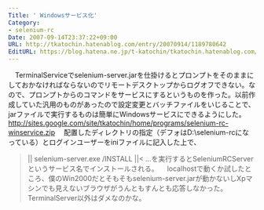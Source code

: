 ```yaml
---
Title: ' Windowsサービス化'
Category:
- selenium-rc
Date: 2007-09-14T23:37:22+09:00
URL: http://tkatochin.hatenablog.com/entry/20070914/1189780642
EditURL: https://blog.hatena.ne.jp/t-katochin/tkatochin.hatenablog.com/atom/entry/6653586347154755205
---
```


　TerminalServiceでselenium-server.jarを仕掛けるとプロンプトをそのままにしておかなければならないのでリモートデスクトップからログオフできない。なので、プロンプトからのコマンドをサービスにするというものを作った。以前作成していた汎用のものがあったので設定変更とバッチファイルをいじることで、jarファイルで実行するものは簡単にWindowsサービスにできるようにした。
　http://sites.google.com/site/tkatochin/home/programs/selenium-rc-winservice.zip
　配置したディレクトリの指定（デフォはD:\selenium-rcになっている）とログインユーザーをiniファイルに記入した上で、
>||
selenium-server.exe /INSTALL
||<
…を実行するとSeleniumRCServerというサービス名でインストールされる。
　localhostで動くか試したところ、僕のWin2000だとそもそもselenium-server.jarが動かないしXpマシンでも見えないブラウザがうんともすんとも応答しなかった。TerminalServer以外はダメなのかな。
